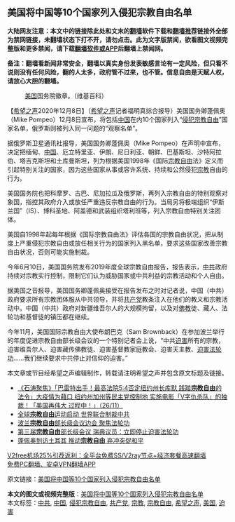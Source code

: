  <h2>美国将中国等10个国家列入侵犯宗教自由名单</h2> <p class="notice"><b>大陆网友注意：本文中的链接除此处和文末的<a href="https://github.com/bannedbook/fanqiang" >翻墙</a>软件下载和<a href="https://github.com/killgcd/justmysocks/blob/master/README.md">翻墙推荐</a>链接外全部为禁网链接，未翻墙状态下打不开，请勿点击。此为文字版禁闻，欲看图文视频完整版和更多禁闻，请下载<a href="https://github.com/bannedbook/fanqiang">翻墙软件或APP</a>后翻墙上禁闻网。</p><p>备注：翻墙看新闻非常安全，翻墙以真实身份发表敏感言论有一定风险，但只看不说则没有任何风险，翻的人太多，政府管不过来，也不管。信息自由是天赋人权，请放心大胆的翻墙。</b></p>  <div class="entry"> <figure><figcaption><a href="https://www.bannedbook.org/bnews/tag/%e7%be%8e%e5%9b%bd/" class="st_tag internal_tag" rel="tag" title="标签 美国 下的日志">美国</a>国务院徽章。（维基百科）</figcaption></figure> <p>【<span class='wp_keywordlink_affiliate'><a href="https://www.soundofhope.org" title="希望之声" target="_blank">希望之声</a></span>2020年12月8日】（<a href="https://www.bannedbook.org/bnews/tag/%e5%b8%8c%e6%9c%9b%e4%b9%8b%e5%a3%b0/" class="st_tag internal_tag" rel="tag" title="标签 希望之声 下的日志">希望之声</a>记者福明真综合报导）美国国务卿蓬佩奥（Mike Pompeo）12月8日宣布，将包括<span class='wp_keywordlink_affiliate'><a href="https://www.bannedbook.org/" title="中国" target="_blank">中国</a></span>在内10个国家列入“<a href="https://www.bannedbook.org/bnews/tag/%E4%BE%B5%E7%8A%AF%E5%AE%97%E6%95%99%E8%87%AA%E7%94%B1/" class="st_tag internal_tag" rel="tag" title="标签 侵犯宗教自由 下的日志">侵犯宗教自由</a>”国家名单，俄罗斯则被列入同一问题的“观察名单”。</p> <p>据俄罗斯卫星通讯社报导，美国国务卿蓬佩奥（Mike Pompeo）在声明中宣布，决定把缅甸、<a href="https://www.bannedbook.org/bnews/tag/%E4%B8%AD%E5%9B%BD/" class="st_tag internal_tag" rel="tag" title="标签 中国 下的日志">中国</a>、厄立特里亚、伊朗、尼日利亚、朝鲜、巴基斯坦、沙特阿拉伯、塔吉克斯坦和土库曼斯坦，列为根据美国1998年《国际<a href="https://www.bannedbook.org/bnews/tag/%e5%ae%97%e6%95%99%e8%87%aa%e7%94%b1/" class="st_tag internal_tag" rel="tag" title="标签 宗教自由 下的日志">宗教自由</a>法》定义而引起特别关注的国家，因为这些国家从事或容许系统、持续和公然侵犯<a href="https://www.bannedbook.org/bnews/tag/%e5%ae%97%e6%95%99/" class="st_tag internal_tag" rel="tag" title="标签 宗教 下的日志">宗教</a>自由的行为。</p> <p>美国国务院也把科摩罗、古巴、尼加拉瓜及俄罗斯，再列入宗教自由的特别观察对象国，指控其政府介入或放任严重违反宗教自由的行为。当局另将极端组织“伊斯兰国”（IS）、博科圣地、阿盖德和武装组织塔利班等，列入宗教自由特别关注团体。</p>  <p>美国自1998年起每年根据《国际宗教自由法》评估各国的宗教自由状况，把从制度上严重侵犯宗教自由或放任相关行为的国家列入黑名单，要求这些国家改善宗教自由状况，否则可能实施制裁。</p> <p>今年6月10日，美国国务院发布2019年度全球宗教自由报告，报告表示，<a href="https://www.bannedbook.org/bnews/tag/%e4%b8%ad%e5%85%b1/" class="st_tag internal_tag" rel="tag" title="标签 中共 下的日志">中共</a>政府持续对宗教实行控制，限制它们认为威胁国家或中共利益的宗教活动和个人自由。</p> <p>据美国之音报导，美国国务卿蓬佩奥接受在报告发布之时对记者说，中国（中共）政府要求所有宗教团体服从中共领导，并将<a href="https://www.bannedbook.org/bnews/tag/%e5%85%b1%e4%ba%a7%e5%85%9a/" class="st_tag internal_tag" rel="tag" title="标签 共产党 下的日志">共产党</a>教条注入在他们的教义和宗教活动中。中国（中共）政府对新疆维吾尔人的大规模拘留，以及对<span class='wp_keywordlink'><a href="https://www.qi-gong.me/buddhism/" title="佛教" target="_blank">佛教</a></span>徒、藏人、法轮功和基督徒的镇压都在继续。</p>  <p>今年11月，美国国际宗教自由大使布朗巴克（Sam Brownback）在参加波兰举行的年度促进宗教自由部长级会议的一个特别记者会上说，“中共<a href="https://www.bannedbook.org/bnews/tag/%e8%bf%ab%e5%ae%b3/" class="st_tag internal_tag" rel="tag" title="标签 迫害 下的日志">迫害</a>所有的宗教，迫害维吾尔人、迫害藏传佛教徒、迫害基督教家庭教会、迫害天主教、<span class='wp_keywordlink'><a href="https://www.bannedbook.org/forum11/topic278.html" title="评江泽民与中共相互利用迫害法轮功" target="_blank">迫害法轮功</a></span>&#8230;&#8230;我们继续要求中共停止对信仰的迫害。”</p> <p>本文章或节目经希望之声编辑制作，转载请注明希望之声并包含原文标题及链接。</p> <ul class='op-related-articles' title='相关阅读'> <li><a href='https://www.bannedbook.org/bnews/bannedvideo/20201127/1437695.html' target='_blank'>《石涛聚焦》「巴雷特出手！最高法院5:4否定纽约州长库默 践踏<b>宗教自由</b>的法令」大疫情为藉口 纽约州加州等民主党控制地 实施电影「V字仇杀队」的独裁！「美国再伟大 过程中！」（26/11）</a></li> <li><a href='https://www.bannedbook.org/bnews/comments/20201121/1434453.html' target='_blank'>全球<b>宗教自由</b>运动启动 世界联合制裁中共</a></li> <li><a href='https://www.bannedbook.org/bnews/worldnews/20201120/1433666.html' target='_blank'>波兰<b>宗教自由</b>部长级会议边会 聚焦法轮功</a></li> <li><a href='https://www.bannedbook.org/bnews/comments/20201119/1433516.html' target='_blank'>第三届<b>宗教自由</b>部长级会议 瑞典议员：立即停止迫害法轮功</a></li> <li><a href='https://www.bannedbook.org/bnews/comments/20201119/1433260.html' target='_blank'>蓬佩奥到访土耳其 推动<b>宗教自由</b> 弃冲突促和平</a></li> </ul> <p class="texttj"> <a href="https://www.bannedbook.org/forum23/topic22702.html" target="_blank">V2free机场25%引荐返利：全平台免费SS/V2ray节点+经济套餐高速翻墙</a><br/> <a href="https://github.com/bannedbook/fanqiang/wiki/%E7%A6%81%E9%97%BB%E7%BD%91%E5%AE%89%E5%8D%93%E7%BF%BB%E5%A2%99%E6%96%B0%E9%97%BBAPP" target="_blank">免费PC翻墙、安卓VPN翻墙APP</a></p><p>原文链接：<a class="src_link"  href="https://www.soundofhope.org/post/451444" target="_blank">美国将中国等10个国家列入侵犯宗教自由名单</a></p> <a name='sharetosocial'></a>       <div><b>本文的图文或视频完整版</b>：<a href='https://www.bannedbook.org/bnews/comments/20201208/1444145.html'>美国将中国等10个国家列入侵犯宗教自由名单</a></div>  </div><!--END ENTRY--> <div class="postfooter"> <div>本文标签：<a href="https://www.bannedbook.org/bnews/tag/%e4%b8%ad%e5%85%b1/" rel="tag">中共</a>, <a href="https://www.bannedbook.org/bnews/tag/%E4%B8%AD%E5%9B%BD/" rel="tag">中国</a>, <a href="https://www.bannedbook.org/bnews/tag/%E4%BE%B5%E7%8A%AF%E5%AE%97%E6%95%99%E8%87%AA%E7%94%B1/" rel="tag">侵犯宗教自由</a>, <a href="https://www.bannedbook.org/bnews/tag/%e5%85%b1%e4%ba%a7%e5%85%9a/" rel="tag">共产党</a>, <a href="https://www.bannedbook.org/bnews/tag/%e5%ae%97%e6%95%99/" rel="tag">宗教</a>, <a href="https://www.bannedbook.org/bnews/tag/%e5%ae%97%e6%95%99%e8%87%aa%e7%94%b1/" rel="tag">宗教自由</a>, <a href="https://www.bannedbook.org/bnews/tag/%e5%b8%8c%e6%9c%9b%e4%b9%8b%e5%a3%b0/" rel="tag">希望之声</a>, <a href="https://www.bannedbook.org/bnews/tag/%e7%be%8e%e5%9b%bd/" rel="tag">美国</a>, <a href="https://www.bannedbook.org/bnews/tag/%e8%bf%ab%e5%ae%b3/" rel="tag">迫害</a></div>  </div><!--END POSTFOOTER--> 